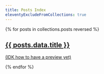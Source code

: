 ```yaml
---
title: Posts Index
eleventyExcludeFromCollections: true
--- 
```


{% for posts in collections.posts reversed %}

<!-- <div class="code-toolbar"> -->
<a class="postcard" href="{{posts.url}}"> 
    <h2>{{ posts.data.title }}</h2>
    <p>(IDK how to have a preview yet)</p>
</a>
<!-- </div> -->

{% endfor %}